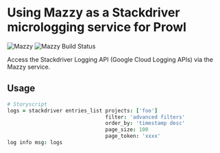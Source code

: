 # Using Mazzy as a Stackdriver micrologging service for Prowl

![Mazzy](https://img.shields.io/badge/mazzy-compiled-orange.svg)
![Mazzy Build Status](https://img.shields.io/badge/dockerbuild-automated-blue.svg)

Access the Stackdriver Logging API (Google Cloud Logging APIs) via the Mazzy service.

## Usage
```coffee
# Storyscript
logs = stackdriver entries_list projects: ['foo'] 
                                filter: 'advanced filters'
                                order_by: 'timestamp desc'
                                page_size: 100
                                page_token: 'xxxx'
log info msg: logs
```
